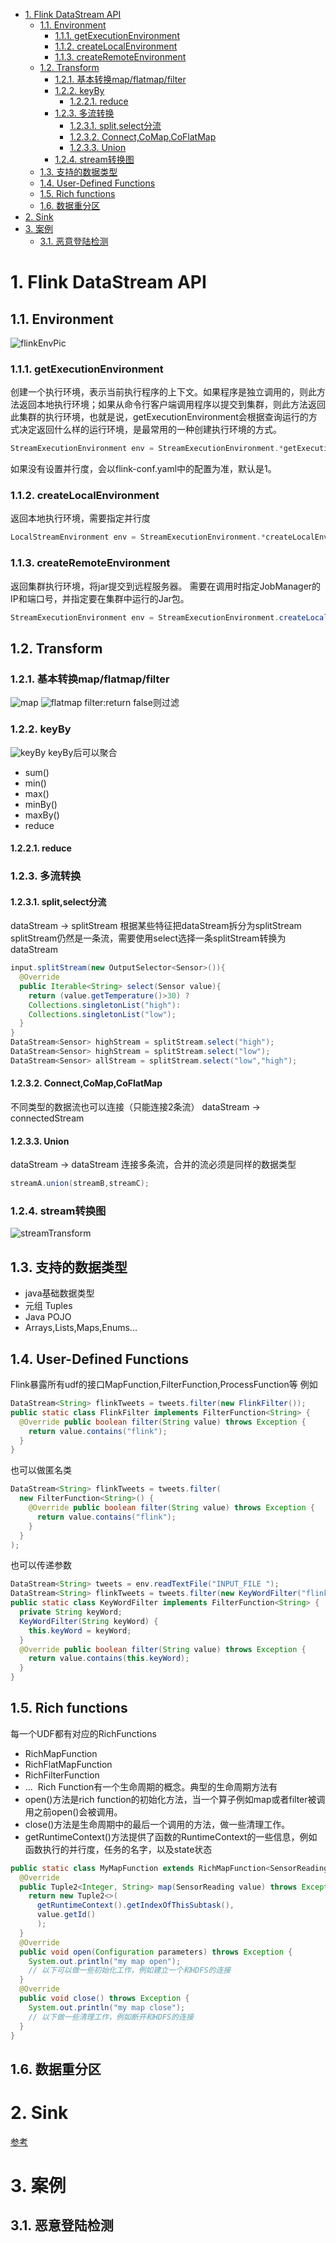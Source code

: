 
<!-- @import "[TOC]" {cmd="toc" depthFrom=1 depthTo=6 orderedList=false} -->

<!-- code_chunk_output -->

- [1. Flink DataStream API](#1-flink-datastream-api)
  - [1.1. Environment](#11-environment)
    - [1.1.1. getExecutionEnvironment](#111-getexecutionenvironment)
    - [1.1.2. createLocalEnvironment](#112-createlocalenvironment)
    - [1.1.3. createRemoteEnvironment](#113-createremoteenvironment)
  - [1.2. Transform](#12-transform)
    - [1.2.1. 基本转换map/flatmap/filter](#121-基本转换mapflatmapfilter)
    - [1.2.2. keyBy](#122-keyby)
      - [1.2.2.1. reduce](#1221-reduce)
    - [1.2.3. 多流转换](#123-多流转换)
      - [1.2.3.1. split,select分流](#1231-splitselect分流)
      - [1.2.3.2. Connect,CoMap,CoFlatMap](#1232-connectcomapcoflatmap)
      - [1.2.3.3. Union](#1233-union)
    - [1.2.4. stream转换图](#124-stream转换图)
  - [1.3. 支持的数据类型](#13-支持的数据类型)
  - [1.4. User-Defined Functions](#14-user-defined-functions)
  - [1.5. Rich functions](#15-rich-functions)
  - [1.6. 数据重分区](#16-数据重分区)
- [2. Sink](#2-sink)
- [3. 案例](#3-案例)
  - [3.1. 恶意登陆检测](#31-恶意登陆检测)

<!-- /code_chunk_output -->


# 1. Flink DataStream API
## 1.1. Environment
![flinkEnvPic](/resources/flinkdatastreamapienv.png)
### 1.1.1. getExecutionEnvironment
创建一个执行环境，表示当前执行程序的上下文。如果程序是独立调用的，则此方法返回本地执行环境；如果从命令行客户端调用程序以提交到集群，则此方法返回此集群的执行环境，也就是说，getExecutionEnvironment会根据查询运行的方式决定返回什么样的运行环境，是最常用的一种创建执行环境的方式。
```java
StreamExecutionEnvironment env = StreamExecutionEnvironment.*getExecutionEnvironment*(); 
```
如果没有设置并行度，会以flink-conf.yaml中的配置为准，默认是1。
### 1.1.2. createLocalEnvironment
返回本地执行环境，需要指定并行度
```java
LocalStreamEnvironment env = StreamExecutionEnvironment.*createLocalEnvironment*(1); 
```
### 1.1.3. createRemoteEnvironment
返回集群执行环境，将jar提交到远程服务器。
需要在调用时指定JobManager的IP和端口号，并指定要在集群中运行的Jar包。
```java
StreamExecutionEnvironment env = StreamExecutionEnvironment.createLocalEnvironment(1);
```


## 1.2. Transform
### 1.2.1. 基本转换map/flatmap/filter
![map](/resources/map.jpg)
![flatmap](../resources/flatmap.jpg)
filter:return false则过滤
### 1.2.2. keyBy
![keyBy](../resources/keyby.png)
keyBy后可以聚合
- sum()
- min()
- max()
- minBy()
- maxBy()
- reduce

#### 1.2.2.1. reduce
### 1.2.3. 多流转换
#### 1.2.3.1. split,select分流
dataStream -> splitStream
根据某些特征把dataStream拆分为splitStream
splitStream仍然是一条流，需要使用select选择一条splitStream转换为dataStream
```java
input.splitStream(new OutputSelector<Sensor>()){
  @Override
  public Iterable<String> select(Sensor value){
    return (value.getTemperature()>30) ? 
    Collections.singletonList("high"): 
    Collections.singletonList("low");
  }
}
DataStream<Sensor> highStream = splitStream.select("high");
DataStream<Sensor> highStream = splitStream.select("low");
DataStream<Sensor> allStream = splitStream.select("low","high");
```

#### 1.2.3.2. Connect,CoMap,CoFlatMap
不同类型的数据流也可以连接（只能连接2条流）
dataStream -> connectedStream

#### 1.2.3.3. Union
dataStream -> dataStream
连接多条流，合并的流必须是同样的数据类型
```java
streamA.union(streamB,streamC);
```

### 1.2.4. stream转换图
![streamTransform](../resources/streamTransform.png)


## 1.3. 支持的数据类型
- java基础数据类型
- 元组 Tuples
- Java POJO
- Arrays,Lists,Maps,Enums...
  
## 1.4. User-Defined Functions
Flink暴露所有udf的接口MapFunction,FilterFunction,ProcessFunction等
例如
```java
DataStream<String> flinkTweets = tweets.filter(new FlinkFilter()); 
public static class FlinkFilter implements FilterFunction<String> { 
  @Override public boolean filter(String value) throws Exception { 
    return value.contains("flink");
  }
}
```
也可以做匿名类
```java
DataStream<String> flinkTweets = tweets.filter(
  new FilterFunction<String>() { 
    @Override public boolean filter(String value) throws Exception { 
      return value.contains("flink"); 
    }
  }
);
```
也可以传递参数
```java
DataStream<String> tweets = env.readTextFile("INPUT_FILE "); 
DataStream<String> flinkTweets = tweets.filter(new KeyWordFilter("flink")); 
public static class KeyWordFilter implements FilterFunction<String> { 
  private String keyWord; 
  KeyWordFilter(String keyWord) { 
    this.keyWord = keyWord; 
  } 
  @Override public boolean filter(String value) throws Exception { 
    return value.contains(this.keyWord); 
  } 
}
```
## 1.5. Rich functions
每一个UDF都有对应的RichFunctions
- RichMapFunction
- RichFlatMapFunction
- RichFilterFunction
- ...
​
Rich Function有一个生命周期的概念。典型的生命周期方法有
- open()方法是rich function的初始化方法，当一个算子例如map或者filter被调用之前open()会被调用。
- close()方法是生命周期中的最后一个调用的方法，做一些清理工作。
- getRuntimeContext()方法提供了函数的RuntimeContext的一些信息，例如函数执行的并行度，任务的名字，以及state状态
```java
public static class MyMapFunction extends RichMapFunction<SensorReading, Tuple2<Integer, String>> { 
  @Override
  public Tuple2<Integer, String> map(SensorReading value) throws Exception {
    return new Tuple2<>(
      getRuntimeContext().getIndexOfThisSubtask(),
      value.getId()
      ); 
  } 
  @Override
  public void open(Configuration parameters) throws Exception { 
    System.out.println("my map open"); 
    // 以下可以做一些初始化工作，例如建立一个和HDFS的连接 
  } 
  @Override
  public void close() throws Exception { 
    System.out.println("my map close");
    // 以下做一些清理工作，例如断开和HDFS的连接 
  } 
}
```
## 1.6. 数据重分区

# 2. Sink
[参考](Connectors.md)



# 3. 案例

## 3.1. 恶意登陆检测

